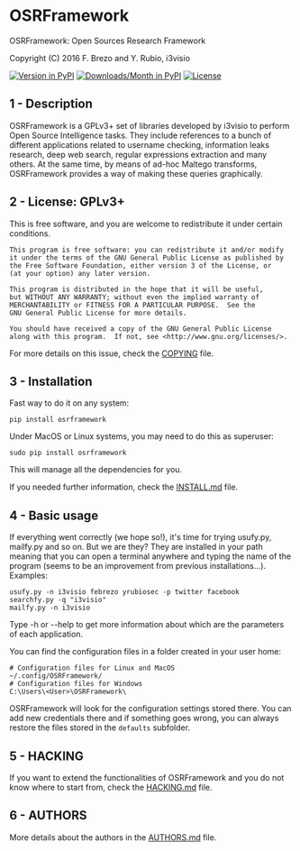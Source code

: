 OSRFramework
============

OSRFramework: Open Sources Research Framework

Copyright (C) 2016  F. Brezo and Y. Rubio, i3visio

[![Version in PyPI](https://img.shields.io/pypi/v/osrframework.svg)]()
[![Downloads/Month in PyPI](https://img.shields.io/pypi/dm/osrframework.svg)]()
[![License](https://img.shields.io/badge/license-GNU%20General%20Public%20License%20Version%203%20or%20Later-blue.svg)]()

1 - Description
---------------

OSRFramework is a GPLv3+ set of libraries developed by i3visio to perform Open Source Intelligence tasks. They include references to a bunch of different applications related to username checking, information leaks research, deep web search, regular expressions extraction and many others. At the same time, by means of ad-hoc Maltego transforms, OSRFramework provides a way of making these queries graphically.


2 - License: GPLv3+
-------------------

This is free software, and you are welcome to redistribute it under certain conditions.

	This program is free software: you can redistribute it and/or modify
	it under the terms of the GNU General Public License as published by
	the Free Software Foundation, either version 3 of the License, or
	(at your option) any later version.

	This program is distributed in the hope that it will be useful,
	but WITHOUT ANY WARRANTY; without even the implied warranty of
	MERCHANTABILITY or FITNESS FOR A PARTICULAR PURPOSE.  See the
	GNU General Public License for more details.

	You should have received a copy of the GNU General Public License
	along with this program.  If not, see <http://www.gnu.org/licenses/>.


For more details on this issue, check the [COPYING](COPYING) file.

3 - Installation
----------------

Fast way to do it on any system:
```
pip install osrframework
```
Under MacOS or Linux systems, you may need to do this as superuser:
```
sudo pip install osrframework
```
This will manage all the dependencies for you.

If you needed further information, check the [INSTALL.md](INSTALL.md) file.

4 - Basic usage
---------------

If everything went correctly (we hope so!), it's time for trying usufy.py, mailfy.py and so on. But we are they? They are installed in your path meaning that you can open a terminal anywhere and typing the name of the program (seems to be an improvement from previous installations...). Examples:
```
usufy.py -n i3visio febrezo yrubiosec -p twitter facebook
searchfy.py -q "i3visio"
mailfy.py -n i3visio
```

Type -h or --help to get more information about which are the parameters of each application.

You can find the configuration files in a folder created in your user home:
```
# Configuration files for Linux and MacOS
~/.config/OSRFramework/
# Configuration files for Windows
C:\Users\<User>\OSRFramework\
```

OSRFramework will look for the configuration settings stored there. You can add new credentials there and if something goes wrong, you can always restore the files stored in the `defaults` subfolder.

5 - HACKING
-----------

If you want to extend the functionalities of OSRFramework and you do not know where to start from, check the [HACKING.md](HACKING.md) file.

6 - AUTHORS
-----------

More details about the authors in the [AUTHORS.md](AUTHORS.md) file.

